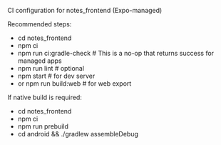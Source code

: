 CI configuration for notes_frontend (Expo-managed)

Recommended steps:
- cd notes_frontend
- npm ci
- npm run ci:gradle-check   # This is a no-op that returns success for managed apps
- npm run lint              # optional
- npm start                 # for dev server
- or npm run build:web      # for web export

If native build is required:
- cd notes_frontend
- npm ci
- npm run prebuild
- cd android && ./gradlew assembleDebug
